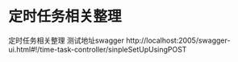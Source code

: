 # 定时任务相关整理
定时任务相关整理
测试地址swagger http://localhost:2005/swagger-ui.html#!/time-task-controller/sinpleSetUpUsingPOST